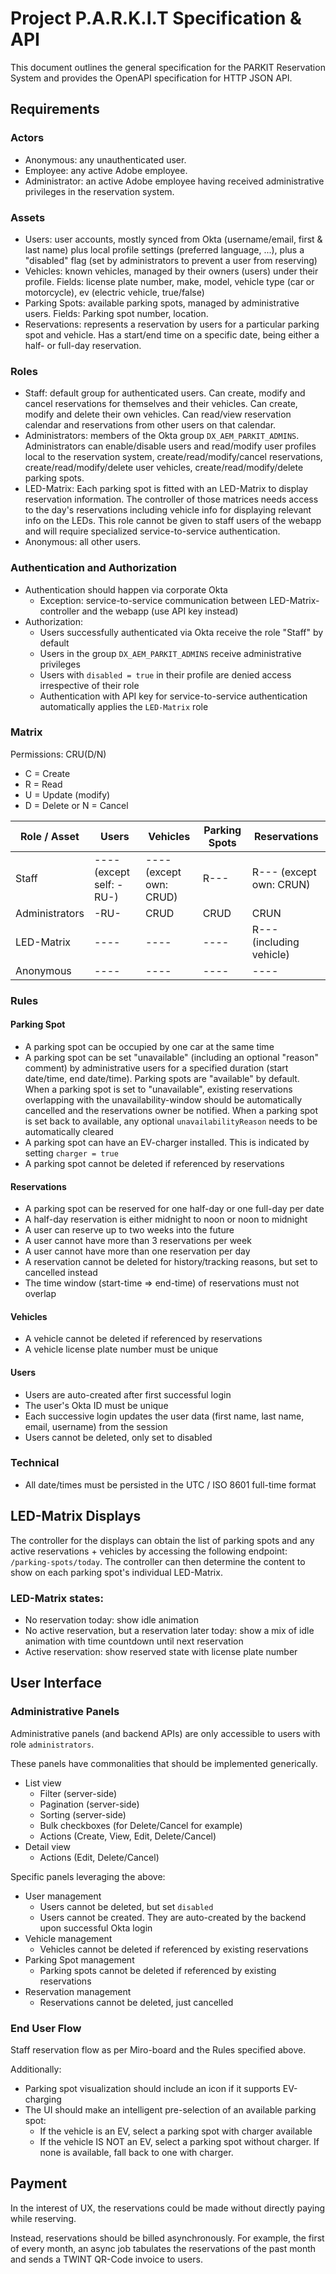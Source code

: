 # Project P.A.R.K.I.T Specification & API
This document outlines the general specification for the PARKIT Reservation System and provides the OpenAPI specification for HTTP JSON API.

## Requirements

### Actors
- Anonymous: any unauthenticated user.
- Employee: any active Adobe employee.
- Administrator: an active Adobe employee having received administrative privileges in the reservation system.

### Assets
- Users: user accounts, mostly synced from Okta (username/email, first & last name) plus local profile settings
  (preferred language, ...), plus a "disabled" flag (set by administrators to prevent a user from reserving)
- Vehicles: known vehicles, managed by their owners (users) under their profile. Fields: license plate number,
  make, model, vehicle type (car or motorcycle), ev (electric vehicle, true/false)
- Parking Spots: available parking spots, managed by administrative users. Fields: Parking spot number, location.
- Reservations: represents a reservation by users for a particular parking spot and vehicle. Has a start/end time
  on a specific date, being either a half- or full-day reservation.

### Roles
- Staff: default group for authenticated users. Can create, modify and cancel reservations for themselves and their 
  vehicles. Can create, modify and delete their own vehicles. Can read/view reservation calendar and reservations from
  other users on that calendar.
- Administrators: members of the Okta group `DX_AEM_PARKIT_ADMINS`. Administrators can enable/disable users and read/modify
  user profiles local to the reservation system, create/read/modify/cancel reservations, create/read/modify/delete user vehicles,
  create/read/modify/delete parking spots.
- LED-Matrix: Each parking spot is fitted with an LED-Matrix to display reservation information. The controller of
  those matrices needs access to the day's reservations including vehicle info for displaying relevant info on the LEDs.
  This role cannot be given to staff users of the webapp and will require specialized service-to-service authentication.
- Anonymous: all other users.

### Authentication and Authorization
- Authentication should happen via corporate Okta
  - Exception: service-to-service communication between LED-Matrix-controller and the webapp (use API key instead)
- Authorization:
  - Users successfully authenticated via Okta receive the role "Staff" by default
  - Users in the group `DX_AEM_PARKIT_ADMINS` receive administrative privileges
  - Users with `disabled = true` in their profile are denied access irrespective of their role
  - Authentication with API key for service-to-service authentication automatically applies the `LED-Matrix` role

### Matrix
Permissions: CRU(D/N)
- C = Create
- R = Read
- U = Update (modify)
- D = Delete or N = Cancel

| Role / Asset   | Users                    | Vehicles                | Parking Spots | Reservations             |
|----------------|--------------------------|-------------------------|---------------|--------------------------|
| Staff          | ---- (except self: -RU-) | ---- (except own: CRUD) | R---          | R--- (except own: CRUN)  |
| Administrators | -RU-                     | CRUD                    | CRUD          | CRUN                     |
| LED-Matrix     | ----                     | ----                    | ----          | R--- (including vehicle) |
| Anonymous      | ----                     | ----                    | ----          | ----                     |

### Rules

#### Parking Spot
- A parking spot can be occupied by one car at the same time
- A parking spot can be set "unavailable" (including an optional "reason" comment) by
  administrative users for a specified duration (start date/time, end date/time).
  Parking spots are "available" by default. When a parking spot is set to "unavailable",
  existing reservations overlapping with the unavailability-window
  should be automatically cancelled and the reservations owner be notified.
  When a parking spot is set back to available, any optional `unavailabilityReason` needs to be automatically cleared
- A parking spot can have an EV-charger installed. This is indicated by setting `charger = true`
- A parking spot cannot be deleted if referenced by reservations

#### Reservations
- A parking spot can be reserved for one half-day or one full-day per date
- A half-day reservation is either midnight to noon or noon to midnight
- A user can reserve up to two weeks into the future
- A user cannot have more than 3 reservations per week
- A user cannot have more than one reservation per day
- A reservation cannot be deleted for history/tracking reasons, but set to cancelled instead
- The time window (start-time => end-time) of reservations must not overlap

#### Vehicles
- A vehicle cannot be deleted if referenced by reservations
- A vehicle license plate number must be unique

#### Users
- Users are auto-created after first successful login
- The user's Okta ID must be unique
- Each successive login updates the user data (first name, last name, email, username) from the session
- Users cannot be deleted, only set to disabled

### Technical
- All date/times must be persisted in the UTC / ISO 8601 full-time format

## LED-Matrix Displays
The controller for the displays can obtain the list of parking spots and any active reservations + vehicles by 
accessing the following endpoint: `/parking-spots/today`. The controller can then determine the content to show on
each parking spot's individual LED-Matrix.

### LED-Matrix states:
- No reservation today: show idle animation
- No active reservation, but a reservation later today: show a mix of idle animation with
  time countdown until next reservation
- Active reservation: show reserved state with license plate number

## User Interface

### Administrative Panels
Administrative panels (and backend APIs) are only accessible to users with role `administrators`.

These panels have commonalities that should be implemented generically.
- List view
  - Filter (server-side)
  - Pagination (server-side)
  - Sorting (server-side)
  - Bulk checkboxes (for Delete/Cancel for example)
  - Actions (Create, View, Edit, Delete/Cancel)
- Detail view
  - Actions (Edit, Delete/Cancel)

Specific panels leveraging the above:
- User management
  - Users cannot be deleted, but set `disabled`
  - Users cannot be created. They are auto-created by the backend upon successful Okta login
- Vehicle management
  - Vehicles cannot be deleted if referenced by existing reservations
- Parking Spot management
  - Parking spots cannot be deleted if referenced by existing reservations 
- Reservation management
  - Reservations cannot be deleted, just cancelled 

### End User Flow
Staff reservation flow as per Miro-board and the Rules specified above.

Additionally:
- Parking spot visualization should include an icon if it supports EV-charging
- The UI should make an intelligent pre-selection of an available parking spot:
  - If the vehicle is an EV, select a parking spot with charger available
  - If the vehicle IS NOT an EV, select a parking spot without charger. If none is available, fall back to one with
    charger.

## Payment
In the interest of UX, the reservations could be made without directly paying while reserving.

Instead, reservations should be billed asynchronously. For example, the first of every month, an async job tabulates
the reservations of the past month and sends a TWINT QR-Code invoice to users.

